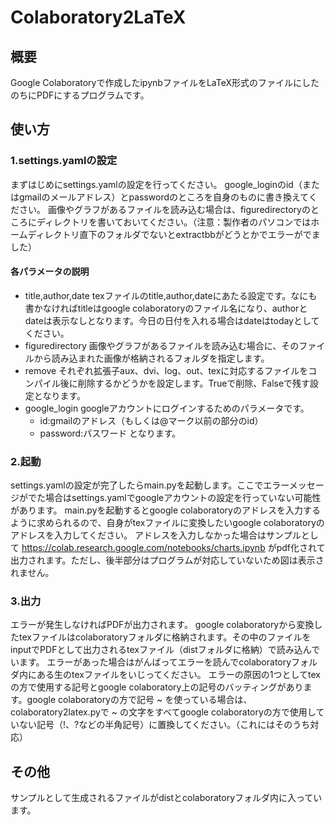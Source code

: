 # Colaboratory2LaTeX
## 概要
Google Colaboratoryで作成したipynbファイルをLaTeX形式のファイルにしたのちにPDFにするプログラムです。
## 使い方
### 1.settings.yamlの設定
まずはじめにsettings.yamlの設定を行ってください。
google_loginのid（またはgmailのメールアドレス）とpasswordのところを自身のものに書き換えてください。
画像やグラフがあるファイルを読み込む場合は、figuredirectoryのところにディレクトリを書いておいてください。（注意：製作者のパソコンではホームディレクトリ直下のフォルダでないとextractbbがどうとかでエラーがでました）
#### 各パラメータの説明
- title,author,date
texファイルのtitle,author,dateにあたる設定です。なにも書かなければtitleはgoogle colaboratoryのファイル名になり、authorとdateは表示なしとなります。今日の日付を入れる場合はdateはtodayとしてください。
- figuredirectory
画像やグラフがあるファイルを読み込む場合に、そのファイルから読み込まれた画像が格納されるフォルダを指定します。
- remove
それぞれ拡張子aux、dvi、log、out、texに対応するファイルをコンパイル後に削除するかどうかを設定します。Trueで削除、Falseで残す設定となります。
- google_login
googleアカウントにログインするためのパラメータです。
    - id:gmailのアドレス（もしくは@マーク以前の部分のid）
    - password:パスワード
となります。
### 2.起動
settings.yamlの設定が完了したらmain.pyを起動します。ここでエラーメッセージがでた場合はsettings.yamlでgoogleアカウントの設定を行っていない可能性があります。
main.pyを起動するとgoogle colaboratoryのアドレスを入力するように求められるので、自身がtexファイルに変換したいgoogle colaboratoryのアドレスを入力してください。
アドレスを入力しなかった場合はサンプルとして https://colab.research.google.com/notebooks/charts.ipynb がpdf化されて出力されます。ただし、後半部分はプログラムが対応していないため図は表示されません。
### 3.出力
エラーが発生しなければPDFが出力されます。
google colaboratoryから変換したtexファイルはcolaboratoryフォルダに格納されます。その中のファイルをinputでPDFとして出力されるtexファイル（distフォルダに格納）で読み込んでいます。
エラーがあった場合はがんばってエラーを読んでcolaboratoryフォルダ内にある生のtexファイルをいじってください。
エラーの原因の1つとしてtexの方で使用する記号とgoogle colaboratory上の記号のバッティングがあります。google colaboratoryの方で記号 ~ を使っている場合は、colaboratory2latex.pyで ~ の文字をすべてgoogle colaboratoryの方で使用していない記号（!、?などの半角記号）に置換してください。（これにはそのうち対応）
## その他
サンプルとして生成されるファイルがdistとcolaboratoryフォルダ内に入っています。